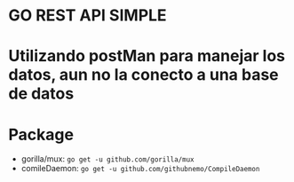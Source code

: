 # GO REST API SIMPLE

# Utilizando postMan para manejar los datos, aun no la conecto a una base de datos

# Package
* gorilla/mux: `go get -u github.com/gorilla/mux`
* comileDaemon: `go get -u github.com/githubnemo/CompileDaemon`
